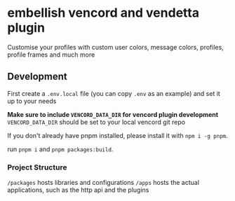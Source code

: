 # embellish vencord and vendetta plugin

Customise your profiles with custom user colors,
message colors, profiles, profile frames and much more


## Development
First create a `.env.local` file (you can copy `.env` as an example)
and set it up to your needs

**Make sure to include `VENCORD_DATA_DIR` for vencord plugin development**
`VENCORD_DATA_DIR` should be set to your local vencord git repo

If you don't already have pnpm installed, please install it with `npm i -g pnpm`.

run `pnpm i` and `pnpm packages:build`.

### Project Structure

`/packages` hosts libraries and configurations
`/apps` hosts the actual applications, such as the http api and the plugins
